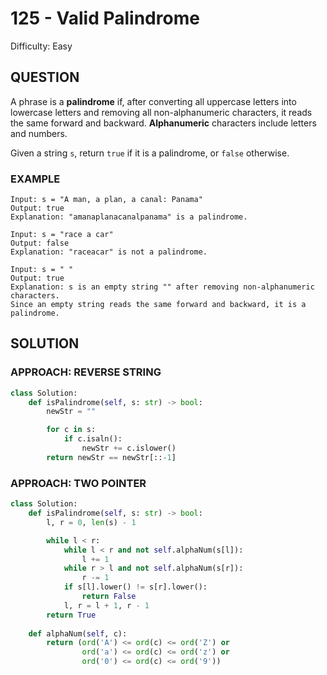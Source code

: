 # 125 - Valid Palindrome
Difficulty: Easy

## QUESTION

A phrase is a **palindrome** if, after converting all uppercase letters into lowercase letters and removing all non-alphanumeric characters, it reads the same forward and backward. **Alphanumeric** characters include letters and numbers.

Given a string `s`, return `true` if it is a palindrome, or `false` otherwise.

### EXAMPLE

```
Input: s = "A man, a plan, a canal: Panama"
Output: true
Explanation: "amanaplanacanalpanama" is a palindrome.
```

```
Input: s = "race a car"
Output: false
Explanation: "raceacar" is not a palindrome.
```

```
Input: s = " "
Output: true
Explanation: s is an empty string "" after removing non-alphanumeric characters.
Since an empty string reads the same forward and backward, it is a palindrome.
```

## SOLUTION

### APPROACH: REVERSE STRING

```python
class Solution:
    def isPalindrome(self, s: str) -> bool:
        newStr = ""

        for c in s:
            if c.isaln():
                newStr += c.islower()
        return newStr == newStr[::-1]
```

### APPROACH: TWO POINTER

```python
class Solution:
    def isPalindrome(self, s: str) -> bool:
        l, r = 0, len(s) - 1

        while l < r:
            while l < r and not self.alphaNum(s[l]):
                l += 1
            while r > l and not self.alphaNum(s[r]):
                r -= 1
            if s[l].lower() != s[r].lower():
                return False
            l, r = l + 1, r - 1
        return True
    
    def alphaNum(self, c):
        return (ord('A') <= ord(c) <= ord('Z') or 
                ord('a') <= ord(c) <= ord('z') or 
                ord('0') <= ord(c) <= ord('9'))
```

